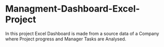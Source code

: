 # Managment-Dashboard-Excel-Project
In this project Excel Dashboard is made from a source data of a Company where Project progress and Manager Tasks are Analysed. 
